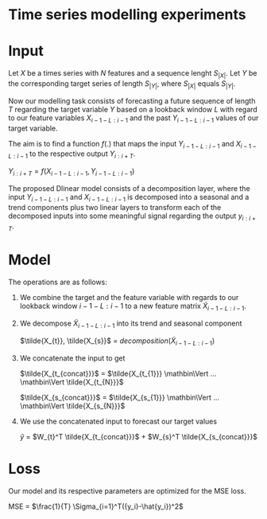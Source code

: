 # Time series modelling experiments

# Input

Let $X$ be a times series with $N$ features and a sequence lenght $S_{|X|}$. 
Let $Y$ be the corresponding target series of length $S_{|Y|}$, where $S_{|X|}$ equals $S_{|Y|}$. 

Now our modelling task consists of forecasting a future sequence of length $T$ regarding the target variable $Y$ based on a lookback window $L$
with regard to our feature variables $X_{i-1-L:i-1}$ and the past $Y_{i-1-L:i-1}$ values of our target variable. 

The aim is to find a function $f(.)$ that maps the input $Y_{i-1-L:i-1}$ and $X_{i-1-L:i-1}$ to the respective output $Y_{i:i+T}$. 

$Y_{i:i+T} = f(X_{i-1-L:i-1}, Y_{i-1-L:i-1})$


The proposed Dlinear model consists of a decomposition layer, where the input $Y_{i-1-L:i-1}$ and $X_{i-1-L:i-1}$ is decomposed into a seasonal and a trend components plus two linear layers to transform each of the decomposed inputs into some meaningful signal regarding the output $y_{i:i+T}$. 


# Model 

The operations are as follows: 

1. We combine the target and the feature variable with regards to our lookback window $i-1-L:i-1$ to a new feature matrix $\tilde{X}_{i-1-L:i-1}$. 

2. We decompose $\tilde{X}_{i-1-L:i-1}$ into its trend and seasonal component

    $\tilde{X_{t}}, \tilde{X_{s}}$ = $decomposition(\tilde{X}_{i-1-L:i-1})$ 

3. We concatenate the input to get 

    $\tilde{X_{t_{concat}}}$ = $\tilde{X_{t_{1}}} \mathbin\Vert ... \mathbin\Vert \tilde{X_{t_{N}}}$
    
    $\tilde{X_{s_{concat}}}$ = $\tilde{X_{s_{1}}} \mathbin\Vert ... \mathbin\Vert \tilde{X_{s_{N}}}$

4. We use the concatenated input to forecast our target values

    $\hat{y}$ = $W_{t}^T \tilde{X_{t_{concat}}}$ + $W_{s}^T \tilde{X_{s_{concat}}}$


# Loss 

Our model and its respective parameters are optimized for the MSE loss. 

MSE = $\frac{1}{T} \Sigma_{i=1}^T({y_i}-\hat{y_i})^2$